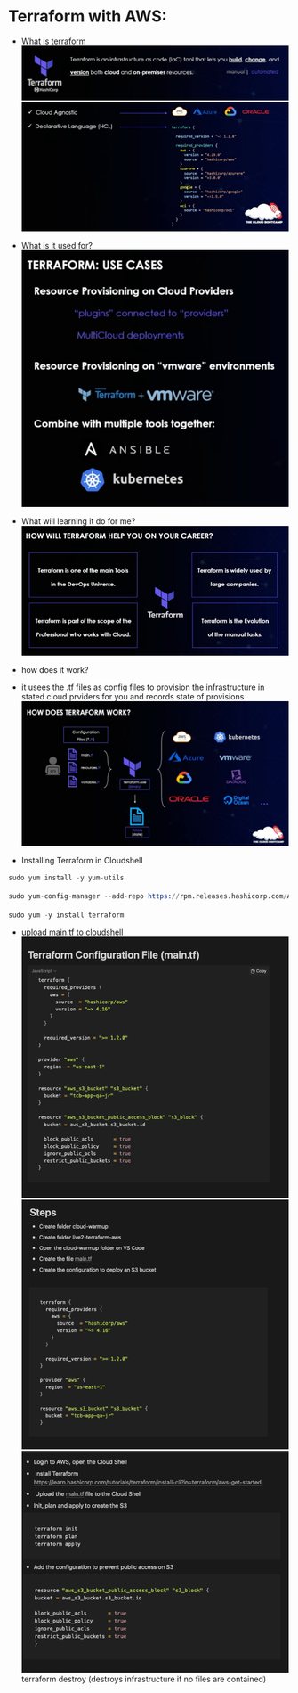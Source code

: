 # Terraform with AWS:
- What is terraform
![what is?](./assets/tr1.png)
![agnostic](./assets/tr2.png)
- What is it used for?
![use cases](./assets/tr3.png)
- What will learning it do for me?
![help-me?](./assets/tr4.png)
- how does it work?
- it usees the .tf files as config files to provision the infrastructure in stated cloud prviders for you and records state of provisions
![how](./assets/tr5.png)

- Installing Terraform in Cloudshell
```s
sudo yum install -y yum-utils

sudo yum-config-manager --add-repo https://rpm.releases.hashicorp.com/AmazonLinux/hashicorp.repo

sudo yum -y install terraform
```

- upload main.tf to cloudshell
![Terraform Notes](./assets/tr6.png)      
![Terraform Notes](./assets/tr7.png)      
![Terraform Notes](./assets/tr8.png)      
terraform destroy (destroys infrastructure if no files are contained)